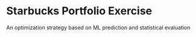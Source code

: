 # Starbucks Portfolio Exercise
An optimization strategy based on ML prediction and statistical evaluation
